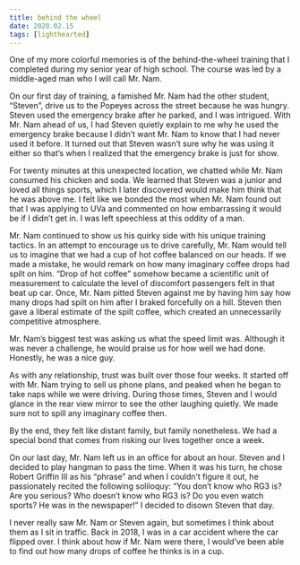 ```yaml
---
title: behind the wheel
date: 2020.02.15
tags: [lighthearted]
---
```


One of my more colorful memories is of the behind-the-wheel training that I completed during my senior year of high school. The course was led by a middle-aged man who I will call Mr. Nam.

On our first day of training, a famished Mr. Nam had the other student, “Steven”, drive us to the Popeyes across the street because he was hungry. Steven used the emergency brake after he parked, and I was intrigued. With Mr. Nam ahead of us, I had Steven quietly explain to me why he used the emergency brake because I didn’t want Mr. Nam to know that I had never used it before. It turned out that Steven wasn’t sure why he was using it either so that’s when I realized that the emergency brake is just for show.

For twenty minutes at this unexpected location, we chatted while Mr. Nam consumed his chicken and soda. We learned that Steven was a junior and loved all things sports, which I later discovered would make him think that he was above me. I felt like we bonded the most when Mr. Nam found out that I was applying to UVa and commented on how embarrassing it would be if I didn’t get in. I was left speechless at this oddity of a man.

Mr. Nam continued to show us his quirky side with his unique training tactics. In an attempt to encourage us to drive carefully, Mr. Nam would tell us to imagine that we had a cup of hot coffee balanced on our heads. If we made a mistake, he would remark on how many imaginary coffee drops had spilt on him. “Drop of hot coffee” somehow became a scientific unit of measurement to calculate the level of discomfort passengers felt in that beat up car. Once, Mr. Nam pitted Steven against me by having him say how many drops had spilt on him after I braked forcefully on a hill. Steven then gave a liberal estimate of the spilt coffee, which created an unnecessarily competitive atmosphere.

Mr. Nam’s biggest test was asking us what the speed limit was. Although it was never a challenge, he would praise us for how well we had done. Honestly, he was a nice guy.

As with any relationship, trust was built over those four weeks. It started off with Mr. Nam trying to sell us phone plans, and peaked when he began to take naps while we were driving. During those times, Steven and I would glance in the rear view mirror to see the other laughing quietly. We made sure not to spill any imaginary coffee then.

By the end, they felt like distant family, but family nonetheless. We had a special bond that comes from risking our lives together once a week.

On our last day, Mr. Nam left us in an office for about an hour. Steven and I decided to play hangman to pass the time. When it was his turn, he chose Robert Griffin III as his “phrase” and when I couldn’t figure it out, he passionately recited the following soliloquy: “You don’t know who RG3 is? Are you serious? Who doesn’t know who RG3 is? Do you even watch sports? He was in the newspaper!” I decided to disown Steven that day.

I never really saw Mr. Nam or Steven again, but sometimes I think about them as I sit in traffic. Back in 2018, I was in a car accident where the car flipped over. I think about how if Mr. Nam were there, I would’ve been able to find out how many drops of coffee he thinks is in a cup.